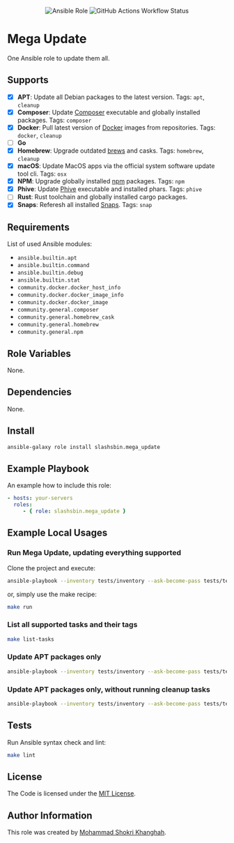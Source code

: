 <p align="center">
    <img alt="Ansible Role" src="https://img.shields.io/ansible/role/d/slashsbin/mega_update">
    <img alt="GitHub Actions Workflow Status" src="https://img.shields.io/github/actions/workflow/status/slashsbin/mega_update/ansible-lint.yml">
</p>

Mega Update
===========

One Ansible role to update them all.

Supports
--------
- [X] **APT**: Update all Debian packages to the latest version.
      Tags: `apt`, `cleanup`
- [X] **Composer**: Update [Composer](https://getcomposer.org/) executable and globally installed packages.
      Tags: `composer`
- [X] **Docker**: Pull latest version of [Docker](https://www.docker.com/) images from repositories.
      Tags: `docker`, `cleanup`
- [ ] **Go**
- [X] **Homebrew**: Upgrade outdated [brews](https://brew.sh/) and casks.
      Tags: `homebrew`, `cleanup`
- [X] **macOS**: Update MacOS apps via the official system software update tool cli.
      Tags: `osx`
- [X] **NPM**: Upgrade globally installed [npm](https://nodejs.org/) packages.
      Tags: `npm`
- [X] **Phive**: Update [Phive](https://phar.io/) executable and installed phars.
      Tags: `phive`
- [ ] **Rust**: Rust toolchain and globally installed cargo packages.
- [X] **Snaps**: Referesh all installed [Snaps](https://snapcraft.io/).
      Tags: `snap`

Requirements
------------

List of used Ansible modules:

- `ansible.builtin.apt`
- `ansible.builtin.command`
- `ansible.builtin.debug`
- `ansible.builtin.stat`
- `community.docker.docker_host_info`
- `community.docker.docker_image_info`
- `community.docker.docker_image`
- `community.general.composer`
- `community.general.homebrew_cask`
- `community.general.homebrew`
- `community.general.npm`

Role Variables
--------------

None.

Dependencies
------------

None.

Install
-------

```bash
ansible-galaxy role install slashsbin.mega_update
```

Example Playbook
----------------

An example how to include this role:

```yaml
- hosts: your-servers
  roles:
     - { role: slashsbin.mega_update }
```

Example Local Usages
--------------------

### Run Mega Update, updating everything supported

Clone the project and execute:

```bash
ansible-playbook --inventory tests/inventory --ask-become-pass tests/test.yml
```

or, simply use the make recipe:

```bash
make run
```

### List all supported tasks and their tags

```bash
make list-tasks
```

### Update APT packages only

```bash
ansible-playbook --inventory tests/inventory --ask-become-pass tests/test.yml --tags apt
```

### Update APT packages only, without running cleanup tasks

```bash
ansible-playbook --inventory tests/inventory --ask-become-pass tests/test.yml --tags apt --skip-tags cleanup
```

Tests
-----

Run Ansible syntax check and lint:

```bash
make lint
```

License
-------

The Code is licensed under the [MIT License](https://slashsbin.mit-license.org/).

Author Information
------------------

This role was created by [Mohammad Shokri Khanghah](https://slashsbin.dev/).
